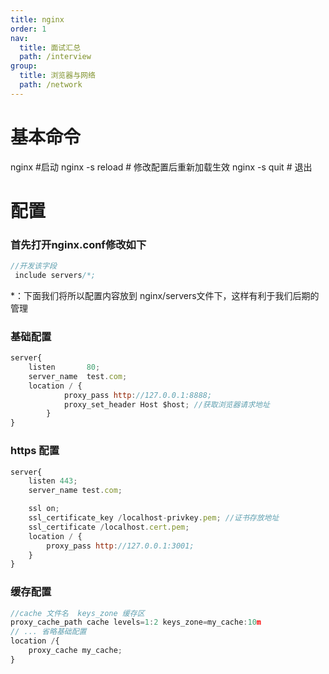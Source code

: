 ```yaml
---
title: nginx
order: 1
nav:
  title: 面试汇总
  path: /interview
group:
  title: 浏览器与网络 
  path: /network
---
```


#  基本命令
nginx  #启动 
nginx -s reload  # 修改配置后重新加载生效
nginx -s quit  # 退出

# 配置
### 首先打开nginx.conf修改如下
```javascript
//开发该字段
 include servers/*;
```
*：下面我们将所以配置内容放到 nginx/servers文件下，这样有利于我们后期的管理
### 基础配置
```javascript
server{
    listen       80;
    server_name  test.com;
    location / {
            proxy_pass http://127.0.0.1:8888;
            proxy_set_header Host $host; //获取浏览器请求地址
        }
}
```
### https 配置
```javascript
server{
    listen 443;
    server_name test.com;

    ssl on;
    ssl_certificate_key /localhost-privkey.pem; //证书存放地址
    ssl_certificate /localhost.cert.pem;
    location / {
        proxy_pass http://127.0.0.1:3001;
    }
}
```

### 缓存配置

```javascript
//cache 文件名  keys_zone 缓存区
proxy_cache_path cache levels=1:2 keys_zone=my_cache:10m
// ... 省略基础配置
location /{
    proxy_cache my_cache;
}
```


